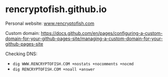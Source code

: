 # rencryptofish.github.io

Personal website: www.rencryptofish.com

Custom domain: https://docs.github.com/en/pages/configuring-a-custom-domain-for-your-github-pages-site/managing-a-custom-domain-for-your-github-pages-site

Checking DNS:
- `dig WWW.RENCRYPTOFISH.COM +nostats +nocomments +nocmd`
- `dig RENCRYPTOFISH.COM +noall +answer`
